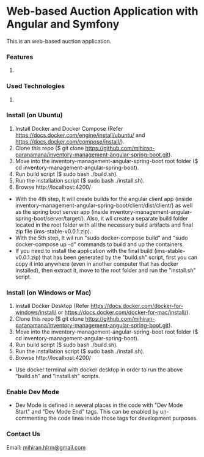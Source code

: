 # Web-based Auction Application with Angular and Symfony

This is an web-based auction application.

### Features

1. 

### Used Technologies

1. 

### Install (on Ubuntu)

1. Install Docker and Docker Compose (Refer https://docs.docker.com/engine/install/ubuntu/ and https://docs.docker.com/compose/install/).
2. Clone this repo ($ git clone https://github.com/mihiran-paranamana/inventory-management-angular-spring-boot.git).
3. Move into the inventory-management-angular-spring-boot root folder ($ cd inventory-management-angular-spring-boot).
4. Run build script ($ sudo bash ./build.sh).
5. Run the installation script ($ sudo bash ./install.sh).
6. Browse http://localhost:4200/

* With the 4th step, It will create builds for the angular client app (inside inventory-management-angular-spring-boot/client/dist/client/) as well as the spring boot server app (inside inventory-management-angular-spring-boot/server/target/).
Also, it wll create a separate build folder located in the root folder with all the necessary build artifacts and final zip file (ims-stable-v0.0.1.zip).
* With the 5th step, It wil run "sudo docker-compose build" and "sudo docker-compose up -d" commands to build and up the containers.
* If you need to install the application with the final build (ims-stable-v0.0.1.zip) that has been generated by the "build.sh" script, first you can copy it into anywhere (even in another computer that has docker installed), then extract it, move to the root folder and run the "install.sh" script.

### Install (on Windows or Mac)

1. Install Docker Desktop (Refer https://docs.docker.com/docker-for-windows/install/ or https://docs.docker.com/docker-for-mac/install/).
2. Clone this repo ($ git clone https://github.com/mihiran-paranamana/inventory-management-angular-spring-boot.git).
3. Move into the inventory-management-angular-spring-boot root folder ($ cd inventory-management-angular-spring-boot).
4. Run build script ($ sudo bash ./build.sh).
5. Run the installation script ($ sudo bash ./install.sh).
6. Browse http://localhost:4200/

* Use docker terminal with docker desktop in order to run the above "build.sh" and "install.sh" scripts.

### Enable Dev Mode

* Dev Mode is defined in several places in the code with "Dev Mode Start" and "Dev Mode End" tags.
  This can be enabled by un-commenting the code lines inside those tags for development purposes.

### Contact Us

Email: mihiran.hlrm@gmail.com
